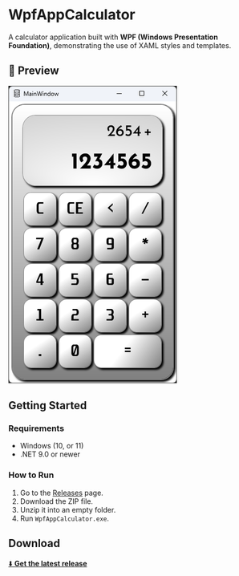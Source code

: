 # WpfAppCalculator

A calculator application built with **WPF (Windows Presentation Foundation)**, demonstrating the use of XAML styles and templates.

## 📸 Preview
![WpfAppCalculator Screenshot](./preview.png)

##  Getting Started

### Requirements
- Windows (10, or 11)
- .NET 9.0 or newer

### How to Run
1. Go to the [Releases](../../releases) page.
2. Download the ZIP file.
3. Unzip it into an empty folder.
4. Run `WpfAppCalculator.exe`.

## Download
[⬇️ **Get the latest release**](../../releases/latest)
